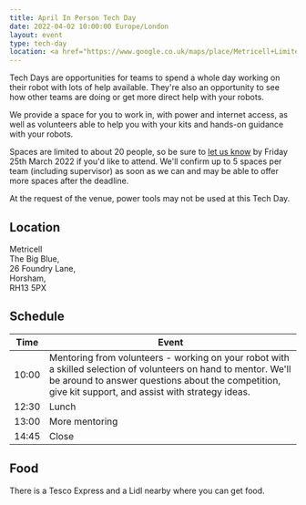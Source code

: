 ```yaml
---
title: April In Person Tech Day
date: 2022-04-02 10:00:00 Europe/London
layout: event
type: tech-day
location: <a href="https://www.google.co.uk/maps/place/Metricell+Limited/@51.0722759,-0.3165972,17z/data=!3m1!4b1!4m5!3m4!1s0x4875ea527109425b:0xd6eab9172197b909!8m2!3d51.0722547!4d-0.3142888">Metricell, Horsham</a>
---
```


Tech Days are opportunities for teams to spend a whole day working on their
robot with lots of help available. They're also an opportunity to see how other
teams are doing or get more direct help with your robots.

We provide a space for you to work in, with power and internet access, as well
as volunteers able to help you with your kits and hands-on guidance with your
robots.

Spaces are limited to about 20 people, so be sure to [let us know][signup] by
Friday 25th March 2022 if you'd like to attend. We'll confirm up to 5 spaces per
team (including supervisor) as soon as we can and may be able to offer more
spaces after the deadline.

At the request of the venue, power tools may not be used at this Tech Day.

## Location

Metricell  
The Big Blue,  
26 Foundry Lane,  
Horsham,  
RH13 5PX

## Schedule

| Time | Event |
|------|-------|
| 10:00 | Mentoring from volunteers - working on your robot with a skilled selection of volunteers on hand to mentor. We'll be around to answer questions about the competition, give kit support, and assist with strategy ideas.
| 12:30 | Lunch
| 13:00 | More mentoring
| 14:45 | Close

## Food

There is a Tesco Express and a Lidl nearby where you can get food.

[signup]: https://forms.gle/YfQXeC2YVZZJdTm2A
